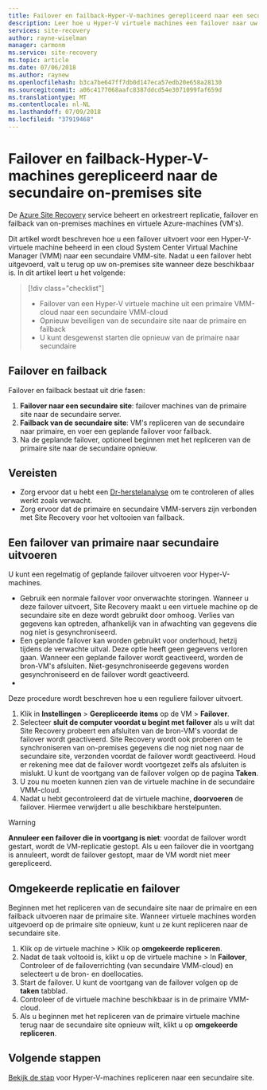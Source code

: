 ```yaml
---
title: Failover en failback-Hyper-V-machines gerepliceerd naar een secundair datacenter met Site Recovery | Microsoft Docs
description: Leer hoe u Hyper-V virtuele machines een failover naar uw secundaire on-premises site en een failback uitvoeren naar primaire site, met Azure Site Recovery
services: site-recovery
author: rayne-wiselman
manager: carmonm
ms.service: site-recovery
ms.topic: article
ms.date: 07/06/2018
ms.author: raynew
ms.openlocfilehash: b3ca7be647ff7db0d147eca57edb20e658a28130
ms.sourcegitcommit: a06c4177068aafc8387ddcd54e3071099faf659d
ms.translationtype: MT
ms.contentlocale: nl-NL
ms.lasthandoff: 07/09/2018
ms.locfileid: "37919468"
---
```

# <a name="fail-over-and-fail-back-hyper-v-vms-replicated-to-your-secondary-on-premises-site"></a>Failover en failback-Hyper-V-machines gerepliceerd naar de secundaire on-premises site

De [Azure Site Recovery](site-recovery-overview.md) service beheert en orkestreert replicatie, failover en failback van on-premises machines en virtuele Azure-machines (VM's).

Dit artikel wordt beschreven hoe u een failover uitvoert voor een Hyper-V-virtuele machine beheerd in een cloud System Center Virtual Machine Manager (VMM) naar een secundaire VMM-site. Nadat u een failover hebt uitgevoerd, valt u terug op uw on-premises site wanneer deze beschikbaar is. In dit artikel leert u het volgende:

> [!div class="checklist"]
> * Failover van een Hyper-V virtuele machine uit een primaire VMM-cloud naar een secundaire VMM-cloud
> * Opnieuw beveiligen van de secundaire site naar de primaire en failback
> * U kunt desgewenst starten die opnieuw van de primaire naar secundaire

## <a name="failover-and-failback"></a>Failover en failback

Failover en failback bestaat uit drie fasen:

1. **Failover naar een secundaire site**: failover machines van de primaire site naar de secundaire server.
2. **Failback van de secundaire site**: VM's repliceren van de secundaire naar primaire, en voer een geplande failover voor failback.
3. Na de geplande failover, optioneel beginnen met het repliceren van de primaire site naar de secundaire opnieuw.


## <a name="prerequisites"></a>Vereisten

- Zorg ervoor dat u hebt een [Dr-herstelanalyse](hyper-v-vmm-test-failover.md) om te controleren of alles werkt zoals verwacht.
- Zorg ervoor dat de primaire en secundaire VMM-servers zijn verbonden met Site Recovery voor het voltooien van failback.



## <a name="run-a-failover-from-primary-to-secondary"></a>Een failover van primaire naar secundaire uitvoeren

U kunt een regelmatig of geplande failover uitvoeren voor Hyper-V-machines.

- Gebruik een normale failover voor onverwachte storingen. Wanneer u deze failover uitvoert, Site Recovery maakt u een virtuele machine op de secundaire site en deze wordt gebruikt door omhoog. Verlies van gegevens kan optreden, afhankelijk van in afwachting van gegevens die nog niet is gesynchroniseerd.
- Een geplande failover kan worden gebruikt voor onderhoud, hetzij tijdens de verwachte uitval. Deze optie heeft geen gegevens verloren gaan. Wanneer een geplande failover wordt geactiveerd, worden de bron-VM's afsluiten. Niet-gesynchroniseerde gegevens worden gesynchroniseerd en de failover wordt geactiveerd. 
- 
Deze procedure wordt beschreven hoe u een reguliere failover uitvoert.


1. Klik in **Instellingen** > **Gerepliceerde items** op de VM > **Failover**.
1. Selecteer **sluit de computer voordat u begint met failover** als u wilt dat Site Recovery probeert een afsluiten van de bron-VM's voordat de failover wordt geactiveerd. Site Recovery wordt ook proberen om te synchroniseren van on-premises gegevens die nog niet nog naar de secundaire site, verzonden voordat de failover wordt geactiveerd. Houd er rekening mee dat de failover wordt voortgezet zelfs als afsluiten is mislukt. U kunt de voortgang van de failover volgen op de pagina **Taken**.
2. U zou nu moeten kunnen zien van de virtuele machine in de secundaire VMM-cloud.
3. Nadat u hebt gecontroleerd dat de virtuele machine, **doorvoeren** de failover. Hiermee verwijdert u alle beschikbare herstelpunten.

> [!WARNING]
> **Annuleer een failover die in voortgang is niet**: voordat de failover wordt gestart, wordt de VM-replicatie gestopt. Als u een failover die in voortgang is annuleert, wordt de failover gestopt, maar de VM wordt niet meer gerepliceerd.  


## <a name="reverse-replicate-and-failover"></a>Omgekeerde replicatie en failover

Beginnen met het repliceren van de secundaire site naar de primaire en een failback uitvoeren naar de primaire site. Wanneer virtuele machines worden uitgevoerd op de primaire site opnieuw, kunt u ze kunt repliceren naar de secundaire site.  

 
1. Klik op de virtuele machine > Klik op **omgekeerde repliceren**.
2. Nadat de taak voltooid is, klikt u op de virtuele machine > In **Failover**, Controleer of de failoverrichting (van secundaire VMM-cloud) en selecteert u de bron- en doellocaties. 
4. Start de failover. U kunt de voortgang van de failover volgen op de **taken** tabblad.
5. Controleer of de virtuele machine beschikbaar is in de primaire VMM-cloud.
6. Als u beginnen met het repliceren van de primaire virtuele machine terug naar de secundaire site opnieuw wilt, klikt u op **omgekeerde repliceren**.

## <a name="next-steps"></a>Volgende stappen
[Bekijk de stap](hyper-v-vmm-disaster-recovery.md) voor Hyper-V-machines repliceren naar een secundaire site.
